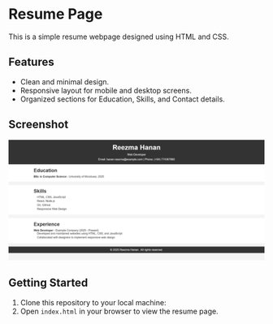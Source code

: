 # Resume Page

This is a simple resume webpage designed using HTML and CSS.

## Features

- Clean and minimal design.
- Responsive layout for mobile and desktop screens.
- Organized sections for Education, Skills, and Contact details.

## Screenshot

![Resume Page Screenshot](https://github.com/reezmahanan/resume/blob/main/Screenshot%202025-01-15%20122128.png)

## Getting Started

1. Clone this repository to your local machine:
2. Open `index.html` in your browser to view the resume page.

